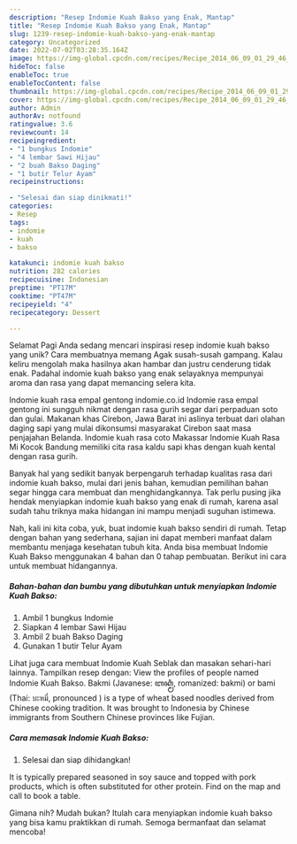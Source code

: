 ```yaml
---
description: "Resep Indomie Kuah Bakso yang Enak, Mantap"
title: "Resep Indomie Kuah Bakso yang Enak, Mantap"
slug: 1239-resep-indomie-kuah-bakso-yang-enak-mantap
category: Uncategorized
date: 2022-07-02T03:28:35.164Z
image: https://img-global.cpcdn.com/recipes/Recipe_2014_06_09_01_29_46_727_IMG_20140606_02328/680x482cq70/indomie-kuah-bakso-foto-resep-utama.jpg
hideToc: false
enableToc: true
enableTocContent: false
thumbnail: https://img-global.cpcdn.com/recipes/Recipe_2014_06_09_01_29_46_727_IMG_20140606_02328/680x482cq70/indomie-kuah-bakso-foto-resep-utama.jpg
cover: https://img-global.cpcdn.com/recipes/Recipe_2014_06_09_01_29_46_727_IMG_20140606_02328/680x482cq70/indomie-kuah-bakso-foto-resep-utama.jpg
author: Admin
authorAv: notfound
ratingvalue: 3.6
reviewcount: 14
recipeingredient:
- "1 bungkus Indomie"
- "4 lembar Sawi Hijau"
- "2 buah Bakso Daging"
- "1 butir Telur Ayam"
recipeinstructions:

- "Selesai dan siap dinikmati!"
categories:
- Resep
tags:
- indomie
- kuah
- bakso

katakunci: indomie kuah bakso 
nutrition: 282 calories
recipecuisine: Indonesian
preptime: "PT17M"
cooktime: "PT47M"
recipeyield: "4"
recipecategory: Dessert

---
```



Selamat Pagi Anda sedang mencari inspirasi resep indomie kuah bakso yang unik? Cara membuatnya memang Agak susah-susah gampang. Kalau keliru mengolah maka hasilnya akan hambar dan justru cenderung tidak enak. Padahal indomie kuah bakso yang enak selayaknya mempunyai aroma dan rasa yang dapat memancing selera kita.


Indomie kuah rasa empal gentong indomie.co.id Indomie rasa empal gentong ini sungguh nikmat dengan rasa gurih segar dari perpaduan soto dan gulai. Makanan khas Cirebon, Jawa Barat ini aslinya terbuat dari olahan daging sapi yang mulai dikonsumsi masyarakat Cirebon saat masa penjajahan Belanda. Indomie kuah rasa coto Makassar Indomie Kuah Rasa Mi Kocok Bandung memiliki cita rasa kaldu sapi khas dengan kuah kental dengan rasa gurih.

Banyak hal yang sedikit banyak berpengaruh terhadap kualitas rasa dari indomie kuah bakso, mulai dari jenis bahan, kemudian pemilihan bahan segar hingga cara membuat dan menghidangkannya. Tak perlu pusing jika hendak menyiapkan indomie kuah bakso yang enak di rumah, karena asal sudah tahu triknya maka hidangan ini mampu menjadi suguhan istimewa.


Nah, kali ini kita coba, yuk, buat indomie kuah bakso sendiri di rumah. Tetap dengan bahan yang sederhana, sajian ini dapat memberi manfaat dalam membantu menjaga kesehatan tubuh kita. Anda bisa membuat Indomie Kuah Bakso menggunakan 4 bahan dan 0 tahap pembuatan. Berikut ini cara untuk membuat hidangannya.

<!--inarticleads1-->

##### Bahan-bahan dan bumbu yang dibutuhkan untuk menyiapkan Indomie Kuah Bakso:

1. Ambil 1 bungkus Indomie
1. Siapkan 4 lembar Sawi Hijau
1. Ambil 2 buah Bakso Daging
1. Gunakan 1 butir Telur Ayam


Lihat juga cara membuat Indomie Kuah Seblak dan masakan sehari-hari lainnya. Tampilkan resep dengan: View the profiles of people named Indomie Kuah Bakso. Bakmi (Javanese: ꦧꦏ꧀ꦩꦶ, romanized: bakmi) or bami (Thai: บะหมี่, pronounced ) is a type of wheat based noodles derived from Chinese cooking tradition. It was brought to Indonesia by Chinese immigrants from Southern Chinese provinces like Fujian. 

<!--inarticleads2-->

##### Cara memasak Indomie Kuah Bakso:


1. Selesai dan siap dihidangkan!

It is typically prepared seasoned in soy sauce and topped with pork products, which is often substituted for other protein. Find on the map and call to book a table. 

Gimana nih? Mudah bukan? Itulah cara menyiapkan indomie kuah bakso yang bisa kamu praktikkan di rumah. Semoga bermanfaat dan selamat mencoba!
